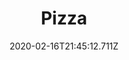---
templateKey: blog-post
title: Pizza
type: cooking
energy: 150
health: 67
description: It's popular for all the right reasons. 
featuredpost: false
date: 2020-02-16T21:45:12.711Z
featuredimage: /img/Pizza.png
sellPrice: 300
tags:
  - Wheat Flour
  - Tomato
  - Cheese
  - edible
---